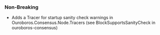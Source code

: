<!--
A new scriv changelog fragment.

Uncomment the section that is right (remove the HTML comment wrapper).
-->

<!--
### Patch

- A bullet item for the Patch category.

-->

### Non-Breaking

- Adds a Tracer for startup sanity check warnings in Ouroboros.Consensus.Node.Tracers (see BlockSupportsSanityCheck in ouroboros-consensus)


<!--
### Breaking

- A bullet item for the Breaking category.

-->
